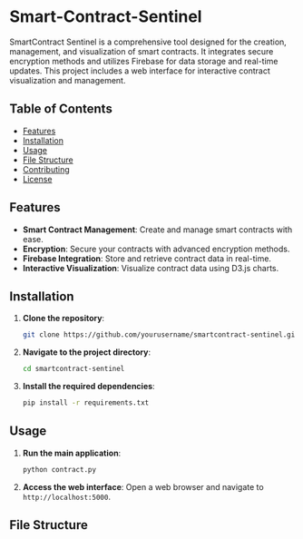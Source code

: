 # Smart-Contract-Sentinel

SmartContract Sentinel is a comprehensive tool designed for the creation, management, and visualization of smart contracts. It integrates secure encryption methods and utilizes Firebase for data storage and real-time updates. This project includes a web interface for interactive contract visualization and management.

## Table of Contents
- [Features](#features)
- [Installation](#installation)
- [Usage](#usage)
- [File Structure](#file-structure)
- [Contributing](#contributing)
- [License](#license)

## Features
- **Smart Contract Management**: Create and manage smart contracts with ease.
- **Encryption**: Secure your contracts with advanced encryption methods.
- **Firebase Integration**: Store and retrieve contract data in real-time.
- **Interactive Visualization**: Visualize contract data using D3.js charts.

## Installation
1. **Clone the repository**:
    ```bash
    git clone https://github.com/yourusername/smartcontract-sentinel.git
    ```
2. **Navigate to the project directory**:
    ```bash
    cd smartcontract-sentinel
    ```
3. **Install the required dependencies**:
    ```bash
    pip install -r requirements.txt
    ```

## Usage
1. **Run the main application**:
    ```bash
    python contract.py
    ```
2. **Access the web interface**:
    Open a web browser and navigate to `http://localhost:5000`.

## File Structure
